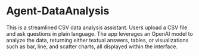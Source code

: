 # Agent-DataAnalysis
This is a streamlined CSV data analysis assistant. Users upload a CSV file and ask questions in plain language. The app leverages an OpenAI model to analyze the data, returning either textual answers, tables, or visualizations such as bar, line, and scatter charts, all displayed within the interface.
